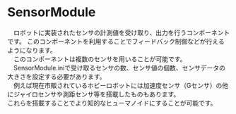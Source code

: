SensorModule
============
　ロボットに実装されたセンサの計測値を受け取り、出力を行うコンポーネントです。  このコンポーネントを利用することでフィードバック制御などが行えるようになります。  
　このコンポーネントは複数のセンサを用いることが可能です。  
　SensorModule.iniで受け取るセンサの数、センサ値の個数、センサデータの大きさを設定する必要があります。    
　例えば現在市販されているホビーロボットには加速度センサ（Gセンサ）の他にジャイロセンサや測距センサ等を搭載したものもあります。	
これらを搭載することでより知的なヒューマノイドにすることが可能です。
